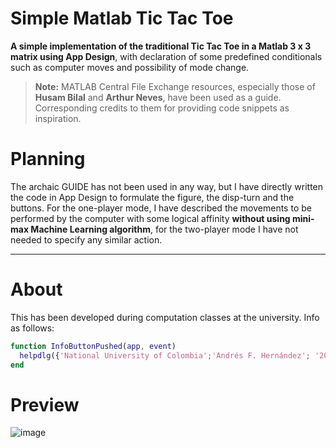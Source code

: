 # Simple Matlab Tic Tac Toe

**A simple implementation of the traditional Tic Tac Toe in a Matlab 3 x 3 matrix using App Design**, with declaration of some predefined conditionals such as computer moves and possibility of mode change.

> **Note:** MATLAB Central File Exchange resources, especially those of **Husam Bilal** and **Arthur Neves**, have been used as a guide. Corresponding credits to them for providing code snippets as inspiration.

# Planning
The archaic GUIDE has not been used in any way, but I have directly written the code in App Design to formulate the figure, the disp-turn and the buttons. For the one-player mode, I have described the movements to be performed by the computer with some logical affinity **without using mini-max Machine Learning algorithm**, for the two-player mode I have not needed to specify any similar action.

---
# About
This has been developed during computation classes at the university. Info as follows: 
```` matlab
function InfoButtonPushed(app, event)
  helpdlg({'National University of Colombia';'Andrés F. Hernández'; '2021, july 24';''},'Info');
end
````

# Preview
![image](https://user-images.githubusercontent.com/105471058/182025642-4673dc24-6f47-4672-99e0-a88bc76d512f.png)
